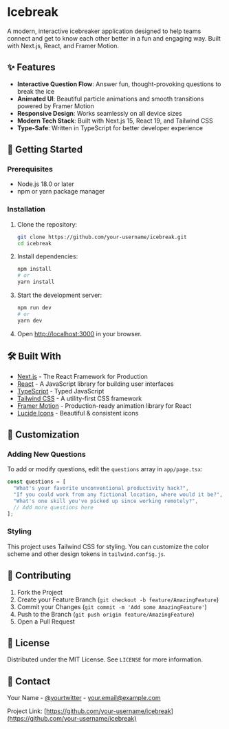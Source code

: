 # Icebreak

A modern, interactive icebreaker application designed to help teams connect and get to know each other better in a fun and engaging way. Built with Next.js, React, and Framer Motion.

## ✨ Features

- **Interactive Question Flow**: Answer fun, thought-provoking questions to break the ice
- **Animated UI**: Beautiful particle animations and smooth transitions powered by Framer Motion
- **Responsive Design**: Works seamlessly on all device sizes
- **Modern Tech Stack**: Built with Next.js 15, React 19, and Tailwind CSS
- **Type-Safe**: Written in TypeScript for better developer experience

## 🚀 Getting Started

### Prerequisites

- Node.js 18.0 or later
- npm or yarn package manager

### Installation

1. Clone the repository:
   ```bash
   git clone https://github.com/your-username/icebreak.git
   cd icebreak
   ```

2. Install dependencies:
   ```bash
   npm install
   # or
   yarn install
   ```

3. Start the development server:
   ```bash
   npm run dev
   # or
   yarn dev
   ```

4. Open [http://localhost:3000](http://localhost:3000) in your browser.

## 🛠️ Built With

- [Next.js](https://nextjs.org/) - The React Framework for Production
- [React](https://reactjs.org/) - A JavaScript library for building user interfaces
- [TypeScript](https://www.typescriptlang.org/) - Typed JavaScript
- [Tailwind CSS](https://tailwindcss.com/) - A utility-first CSS framework
- [Framer Motion](https://www.framer.com/motion/) - Production-ready animation library for React
- [Lucide Icons](https://lucide.dev/) - Beautiful & consistent icons

## 📝 Customization

### Adding New Questions

To add or modify questions, edit the `questions` array in `app/page.tsx`:

```typescript
const questions = [
  "What's your favorite unconventional productivity hack?",
  "If you could work from any fictional location, where would it be?",
  "What's one skill you've picked up since working remotely?",
  // Add more questions here
];
```

### Styling

This project uses Tailwind CSS for styling. You can customize the color scheme and other design tokens in `tailwind.config.js`.

## 🤝 Contributing

1. Fork the Project
2. Create your Feature Branch (`git checkout -b feature/AmazingFeature`)
3. Commit your Changes (`git commit -m 'Add some AmazingFeature'`)
4. Push to the Branch (`git push origin feature/AmazingFeature`)
5. Open a Pull Request

## 📄 License

Distributed under the MIT License. See `LICENSE` for more information.

## 📧 Contact

Your Name - [@yourtwitter](https://twitter.com/yourtwitter) - your.email@example.com

Project Link: [https://github.com/your-username/icebreak](https://github.com/your-username/icebreak)